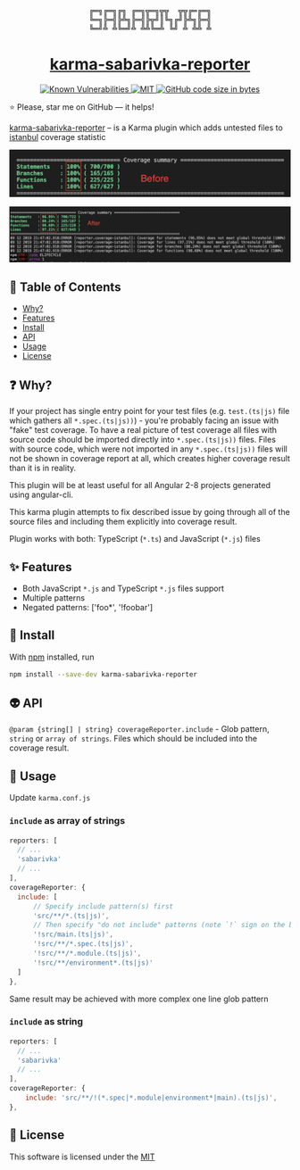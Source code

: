 <div align="center"><pre>
╔═╗╔═╗╔╗ ╔═╗╦═╗╦╦  ╦╦╔═╔═╗
╚═╗╠═╣╠╩╗╠═╣╠╦╝║╚╗╔╝╠╩╗╠═╣
╚═╝╩ ╩╚═╝╩ ╩╩╚═╩ ╚╝ ╩ ╩╩ ╩
</pre></div>

<h1 align="center">
    <a href="https://github.com/kopach/karma-sabarivka-reporter">karma-sabarivka-reporter</a>
</h1>

<div align="center">
    <a href="https://snyk.io/test/github/kopach/karma-sabarivka-reporter">
        <img src="https://camo.githubusercontent.com/f857e5f0ba00648dd89224a8aa91af1f389806bf/68747470733a2f2f736e796b2e696f2f746573742f6769746875622f6b6f706163682f6b61726d612d736162617269766b612d7265706f727465722f62616467652e7376673f74617267657446696c653d7061636b6167652e6a736f6e"
            alt="Known Vulnerabilities"
        />
    </a>
    <a href="https://github.com/kopach/karma-sabarivka-reporter/blob/master/LICENSE">
        <img src="https://camo.githubusercontent.com/b2a47d97326e4ad2ca799414b77ffb57d16ba92a/68747470733a2f2f696d672e736869656c64732e696f2f6769746875622f6c6963656e73652f6b6f706163682f6b61726d612d736162617269766b612d7265706f72746572"
            alt="MIT"
        />
    </a>
    <a href="https://github.com/kopach/karma-sabarivka-reporter">
        <img src="https://camo.githubusercontent.com/034d02a85c11c83e86b36f4af5fb9b2f99eea13a/68747470733a2f2f696d672e736869656c64732e696f2f6769746875622f6c616e6775616765732f636f64652d73697a652f6b6f706163682f6b61726d612d736162617269766b612d7265706f72746572"
            alt="GitHub code size in bytes"
        />
    </a>
</div>

⭐️ Please, star me on GitHub — it helps!

[karma-sabarivka-reporter](https://github.com/kopach/karma-sabarivka-reporter) – is a Karma plugin which adds untested files to [istanbul](https://github.com/gotwarlost/istanbul) coverage statistic

![screenshot before](./assets/before.png)

![screenshot after](./assets/after.png)

## 🧬 Table of Contents

- [Why?](#why)
- [Features](#features)
- [Install](#install)
- [API](#api)
- [Usage](#usage)
- [License](#license)

## ❓ Why?

If your project has single entry point for your test files (e.g. `test.(ts|js)` file which gathers all `*.spec.(ts|js))`) - you're probably facing an issue with "fake" test coverage. To have a real picture of test coverage all files with source code should be imported directly into `*.spec.(ts|js))` files. Files with source code, which were not imported in any `*.spec.(ts|js))` files will not be shown in coverage report at all, which creates higher coverage result than it is in reality.

This plugin will be at least useful for all Angular 2-8 projects generated using angular-cli.

This karma plugin attempts to fix described issue by going through all of the source files and including them explicitly into coverage result.

Plugin works with both: TypeScript (`*.ts`) and JavaScript (`*.js`) files

## ✨ Features

- Both JavaScript `*.js` and TypeScript `*.js` files support
- Multiple patterns
- Negated patterns: ['foo*', '!foobar']

## 💾 Install

With [npm](https://npmjs.org/) installed, run

```bash
npm install --save-dev karma-sabarivka-reporter
```

## 👽 API

`@param {string[] | string} coverageReporter.include` - Glob pattern, `string` or `array of strings`. Files which should be included into the coverage result.

## 🔨 Usage

Update `karma.conf.js`

### `include` as array of strings

```JavaScript
reporters: [
  // ...
  'sabarivka'
  // ...
],
coverageReporter: {
  include: [
      // Specify include pattern(s) first
      'src/**/*.(ts|js)',
      // Then specify "do not include" patterns (note `!` sign on the beggining of each statement)
      '!src/main.(ts|js)',
      '!src/**/*.spec.(ts|js)',
      '!src/**/*.module.(ts|js)',
      '!src/**/environment*.(ts|js)'
  ]
},
```

Same result may be achieved with more complex one line glob pattern

### `include` as string

```JavaScript
reporters: [
  // ...
  'sabarivka'
  // ...
],
coverageReporter: {
    include: 'src/**/!(*.spec|*.module|environment*|main).(ts|js)',
},
```

## 📄 License

This software is licensed under the [MIT](https://github.com/kopach/karma-sabarivka-reporter/blob/master/LICENSE)
